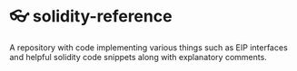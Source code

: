 # 👓 solidity-reference
A repository  with code implementing various things such as EIP interfaces and helpful solidity code snippets along with explanatory comments.
